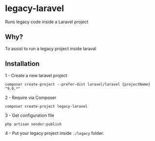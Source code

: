 # legacy-laravel
Runs legacy code inside a Laravel project

## Why?
To assist to run a legacy project inside laraval

## Installation

1 - Create a new laravel project

```shell
composer create-project --prefer-dist laravel/laravel {projectName} "9.0.*"
```

2 - Require via Composer

```shell
composer create-project legacy-laravel
```

3 - Get configuration file 
```shell
php artisan vendor:publish
```

4 - Put your legacy project inside `./legacy` folder.

